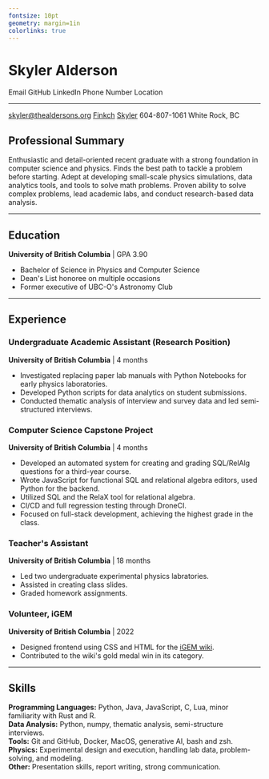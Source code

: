 ```yaml
---
fontsize: 10pt
geometry: margin=1in
colorlinks: true
---
```



# Skyler Alderson

 Email                                                        GitHub                            LinkedIn                                                         Phone Number         Location
---------------------------                                ----------                          ----------                                                      ----------------  ------------------
 [skyler@thealdersons.org](mailto:skyler@thealdersons.org)  [Finkch](https://github.com/Finkch) [Skyler](https://www.linkedin.com/in/skyler-alderson-b91a2a30b/) 604-807-1061      White Rock, BC



## Professional Summary

Enthusiastic and detail-oriented recent graduate with a strong foundation in computer science and physics. Finds the best path to tackle a problem before starting. Adept at developing small-scale physics simulations, data analytics tools, and tools to solve math problems. Proven ability to solve complex problems, lead academic labs, and conduct research-based data analysis.


***


## Education

**University of British Columbia** | GPA 3.90

* Bachelor of Science in Physics and Computer Science
* Dean's List honoree on multiple occasions
* Former executive of UBC-O's Astronomy Club


***


## Experience

### Undergraduate Academic Assistant (Research Position)
**University of British Columbia** | 4 months

* Investigated replacing paper lab manuals with Python Notebooks for early physics laboratories.
* Developed Python scripts for data analytics on student submissions.
* Conducted thematic analysis of interview and survey data and led semi-structured interviews.


### Computer Science Capstone Project
**University of British Columbia** | 4 months

* Developed an automated system for creating and grading SQL/RelAlg questions for a third-year course.
* Wrote JavaScript for functional SQL and relational algebra editors, used Python for the backend.
* Utilized SQL and the RelaX tool for relational algebra.
* CI/CD and full regression testing through DroneCI.
* Focused on full-stack development, achieving the highest grade in the class.


### Teacher's Assistant
**University of British Columbia** | 18 months

* Led two undergraduate experimental physics labratories.
* Assisted in creating class slides.
* Graded homework assignments.


### Volunteer, iGEM
**University of British Columbia** | 2022

* Designed frontend using CSS and HTML for the [iGEM wiki](https://2022.igem.wiki/ubc-okanagan/).
* Contributed to the wiki's gold medal win in its category.


***


## Skills

**Programming Languages:** Python, Java, JavaScript, C, Lua, minor familiarity with Rust and R.  
**Data Analysis:** Python, numpy, thematic analysis, semi-structure interviews.  
**Tools:** Git and GitHub, Docker, MacOS, generative AI, bash and zsh.  
**Physics:** Experimental design and execution, handling lab data, problem-solving, and modeling.  
**Other:** Presentation skills, report writing, strong communication.  